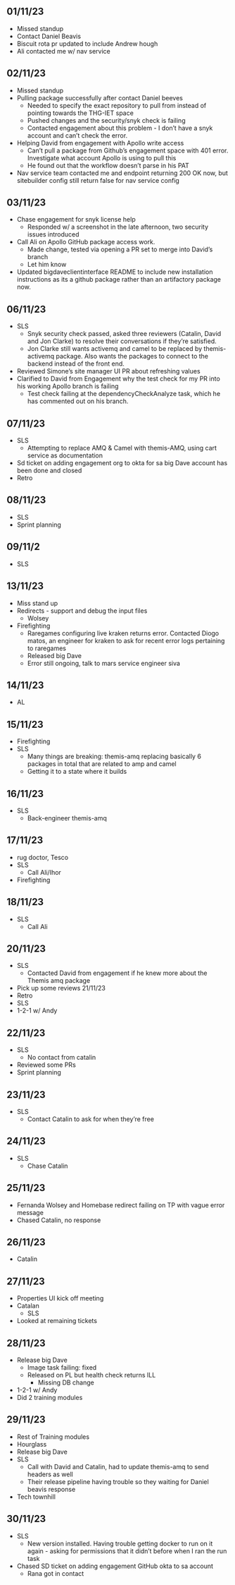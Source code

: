 ## 01/11/23
- Missed standup
- Contact Daniel Beavis
- Biscuit rota pr updated to include Andrew hough
- Ali contacted me w/ nav service
## 02/11/23
- Missed standup
- Pulling package successfully after contact Daniel beeves
    - Needed to specify the exact repository to pull from instead of pointing towards the THG-IET space
    - Pushed changes and the security/snyk check is failing
    - Contacted engagement about this problem - I don’t have a snyk account and can’t check the error.
- Helping David from engagement with Apollo write access
    - Can’t pull a package from Github’s engagement space with 401 error. Investigate what account Apollo is using to pull this
    - He found out that the workflow doesn’t parse in his PAT 
- Nav service team contacted me and endpoint returning 200 OK now, but sitebuilder config still return false for nav service config
## 03/11/23
- Chase engagement for snyk license help
    - Responded w/ a screenshot in the late afternoon, two security issues introduced
- Call Ali on Apollo GitHub package access work.
    - Made change, tested via opening a PR set to merge into David’s branch
    - Let him know
- Updated bigdaveclientinterface README to include new installation instructions as its a github package rather than an artifactory package now.
## 06/11/23
- SLS
    - Snyk security check passed, asked three reviewers (Catalin, David and Jon Clarke) to resolve their conversations if they’re satisfied.
    - Jon Clarke still wants activemq and camel to be replaced by themis-activemq package. Also wants the packages to connect to the backend instead of the front end.
- Reviewed Simone’s site manager UI PR about refreshing values
- Clarified to David from Engagement why the test check for my PR into his working Apollo branch is failing
    - Test check failing at the dependencyCheckAnalyze task, which he has commented out on his branch.
## 07/11/23
- SLS
    - Attempting to replace AMQ & Camel with themis-AMQ, using cart service as documentation
- Sd ticket on adding engagement org to okta for sa big Dave account has been done and closed
- Retro
## 08/11/23
- SLS
- Sprint planning
## 09/11/2
- SLS
## 13/11/23
- Miss stand up
- Redirects - support and debug the input files
    - Wolsey
- Firefighting
    - Raregames configuring live kraken returns error. Contacted Diogo matos, an engineer for kraken to ask for recent error logs pertaining to raregames
    - Released big Dave
    - Error still ongoing, talk to mars service engineer siva
## 14/11/23
- AL
## 15/11/23
- Firefighting
- SLS
    - Many things are breaking: themis-amq replacing basically 6 packages in total that are related to amp and camel
    - Getting it to a state where it builds
## 16/11/23
- SLS
    - Back-engineer themis-amq
## 17/11/23
- rug doctor, Tesco
- SLS
    - Call Ali/Ihor
- Firefighting
## 18/11/23
- SLS
    - Call Ali
## 20/11/23
- SLS
    - Contacted David from engagement if he knew more about the Themis amq package
- Pick up some reviews
21/11/23
- Retro
- SLS
- 1-2-1 w/ Andy
## 22/11/23
- SLS
    - No contact from catalin
- Reviewed some PRs
- Sprint planning
## 23/11/23
- SLS
    - Contact Catalin to ask for when they’re free
## 24/11/23
- SLS
    - Chase Catalin
## 25/11/23
- Fernanda Wolsey and Homebase redirect failing on TP with vague error message
- Chased Catalin, no response
## 26/11/23
- Catalin 
## 27/11/23
- Properties UI kick off meeting
- Catalan
    - SLS
- Looked at remaining tickets
## 28/11/23
- Release big Dave
    - Image task failing: fixed
    - Released on PL but health check returns ILL
        - Missing DB change
- 1-2-1 w/ Andy
- Did 2 training modules
## 29/11/23
- Rest of Training modules
- Hourglass
- Release big Dave
- SLS
    - Call with David and Catalin, had to update themis-amq to send headers as well
    - Their release pipeline having trouble so they waiting for Daniel beavis response
- Tech townhill
## 30/11/23
- SLS
    - New version installed. Having trouble getting docker to run on it again - asking for permissions that it didn’t before when I ran the run task
- Chased SD ticket on adding engagement GitHub okta to sa account
    - Rana got in contact